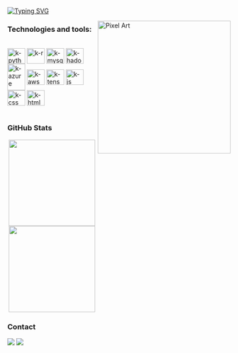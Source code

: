 [![Typing SVG](https://readme-typing-svg.demolab.com?font=Fira+Code&pause=1000&color=6793F7&width=435&lines=Hi%2C+everyone!+I'm+Keise+Pellanda.;Welcome+to+my+Github+profile+<3!+)](https://git.io/typing-svg)

<img src="https://i.pinimg.com/originals/72/0c/c4/720cc43d757ee638ad5054a05220fafe.gif" alt="Pixel Art" align="right" width="300">


### Technologies and tools:

<div style="display: inline_block"><br>
  <img align="center" alt="k-python" height="35" width="40" src="https://cdn.jsdelivr.net/gh/devicons/devicon@latest/icons/python/python-original.svg">
  <img align="center" alt="k-r" height="35" width="40" src="https://cdn.jsdelivr.net/gh/devicons/devicon@latest/icons/r/r-plain.svg">
  <img align="center" alt="k-mysql" height="35" width="40" src="https://cdn.jsdelivr.net/gh/devicons/devicon@latest/icons/mysql/mysql-original-wordmark.svg">
  <img align="center" alt="k-hadoop" height="35" width="40" src="https://cdn.jsdelivr.net/gh/devicons/devicon@latest/icons/hadoop/hadoop-original.svg">
  <img align="center" alt= "k-azure" height="60" width="40" src="https://cdn.jsdelivr.net/gh/devicons/devicon@latest/icons/azure/azure-original.svg">       
  <img align="center" alt="k-aws" height="35" width="40" src="https://cdn.jsdelivr.net/gh/devicons/devicon@latest/icons/amazonwebservices/amazonwebservices-original-wordmark.svg">
  <img align="center" alt="k-tensor" height="35" width="40" src="https://cdn.jsdelivr.net/gh/devicons/devicon@latest/icons/tensorflow/tensorflow-original.svg">
  <img align="center" alt="k-js" height="35" width="40" src="https://cdn.jsdelivr.net/gh/devicons/devicon@latest/icons/javascript/javascript-original.svg">
  <img align="center" alt="k-css" height="35" width="40" src="https://cdn.jsdelivr.net/gh/devicons/devicon@latest/icons/css3/css3-original.svg">
  <img align="center" alt="k-html" height="35" width="40" src="https://cdn.jsdelivr.net/gh/devicons/devicon@latest/icons/html5/html5-original.svg">
</div><br>

### GitHub Stats

<div align="center" style="display: flex; justify-content: center;">
  <a href="https://github.com/devpellanda">
    <img height="195px" src="https://github-readme-stats.vercel.app/api?username=devpellanda&show_icons=true&theme=one_dark_pro&include_all_commits=true&count_private=true)](https://github.com/anuraghazra/github-readme-stats"/>
    <img height="195px" src="https://github-readme-stats.vercel.app/api?username=devpellanda&show_icons=true&theme=one_dark_pro&include_all_commits=true&count_private=true)](https://github.com/anuraghazra/github-readme-stats"/>
  </a>
</div>
    
### Contact

<div> 
  <a href="https://www.linkedin.com/in/cristinanevesb" target="_blank"><img src="https://img.shields.io/badge/-LinkedIn-%230077B5?style=for-the-badge&logo=linkedin&logoColor=white" target="_blank"></a> 
  <a href="mailto:anacristinabezerra.neves@gmail.com"><img src="https://img.shields.io/badge/-Gmail-%23333?style=for-the-badge&logo=gmail&logoColor=white" target="_blank"></a>
</div>
